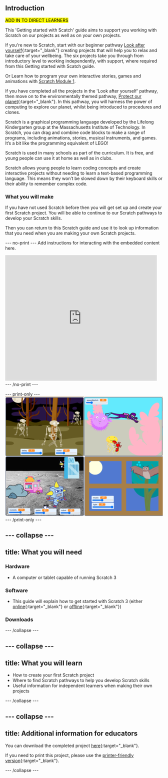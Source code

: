## Introduction

<mark>ADD IN TO DIRECT LEARNERS
  
 This 'Getting started with Scatch' guide aims to support you working with Scratch on our projects as well as on your own projects.

If you're new to Scratch, start with our beginner pathway [Look after yourself](https://projects.raspberrypi.org/en/raspberrypi/look-after-yourself){:target="_blank"} creating projects that will help you to relax and take care of your wellbeing. The six projects take you through from introductory level to working independently, with support, where required from this Getting started with Scatch guide.

Or Learn how to program your own interactive stories, games and animations with [Scratch Module 1](https://projects.raspberrypi.org/en/codeclub/scratch-module-1).

If you have completed all the projects in the 'Look after yourself' pathway, then move on to the environmentally themed pathway, [Protect our planet](https://projects.raspberrypi.org/en/pathways/protect-our-planet){:target="_blank"}. In this pathway, you will harness the power of computing to explore our planet, whilst being introduced to procedures and clones.</mark>


Scratch is a graphical programming language developed by the Lifelong Kindergarten group at the Massachusetts Institute of Technology. In Scratch, you can drag and combine code blocks to make a range of programs, including animations, stories, musical instruments, and games. It’s a bit like the programming equivalent of LEGO!

Scratch is used in many schools as part of the curriculum. It is free, and young people can use it at home as well as in clubs.

Scratch allows young people to learn coding concepts and create interactive projects without needing to learn a text-based programming language. This means they won’t be slowed down by their keyboard skills or their ability to remember complex code.

### What you will make
If you have not used Scratch before then you will get set up and create your first Scratch project. You will be able to continue to our Scratch pathways to develop your Scratch skills.

Then you can return to this Scratch guide and use it to look up information that you need when you are making your own Scratch projects. 

--- no-print ---
Add instructions for interacting with the embedded content here.

<div class="scratch-preview">
  <iframe allowtransparency="true" width="485" height="402" src="https://scratch.mit.edu/projects/embed/160619869/?autostart=false" frameborder="0"></iframe>
</div>
--- /no-print ---

--- print-only ---
![Complete project](images/showcase_static.png)
--- /print-only ---

--- collapse ---
---
title: What you will need
---
### Hardware

+ A computer or tablet capable of running Scratch 3

### Software

+ This guide will explain how to get started with Scratch 3 (either [online](https://scratch.mit.edu/){:target="_blank"} or [offline](https://scratch.mit.edu/download){:target="_blank"})

### Downloads

--- /collapse ---

--- collapse ---
---
title: What you will learn
---

+ How to create your first Scratch project
+ Where to find Scratch pathways to help you develop Scratch skills
+ Useful information for independent learners when making their own projects

--- /collapse ---

--- collapse ---
---
title: Additional information for educators
---

You can download the completed project [here](http://rpf.io/p/en/projectName-get){:target="_blank"}.

If you need to print this project, please use the [printer-friendly version](https://projects.raspberrypi.org/en/projects/projectName/print){:target="_blank"}.

--- /collapse ---
